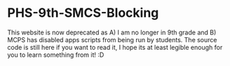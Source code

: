 # PHS-9th-SMCS-Blocking
This website is now deprecated as A) I am no longer in 9th grade and B) MCPS has disabled apps scripts from being run by students. The source code is still here if you want to read it, I hope its at least legible enough for you to learn something from it! :D
